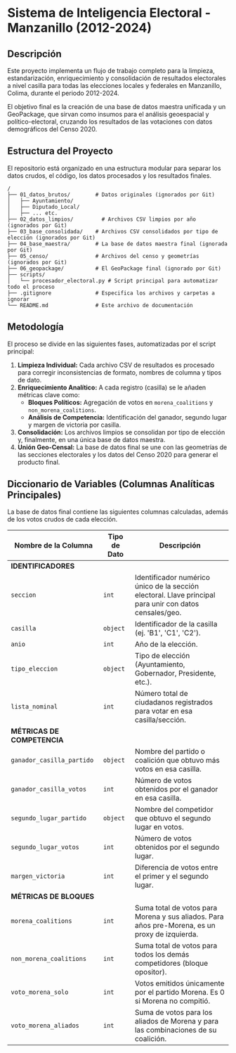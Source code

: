 # Sistema de Inteligencia Electoral - Manzanillo (2012-2024)

## Descripción
Este proyecto implementa un flujo de trabajo completo para la limpieza, estandarización, enriquecimiento y consolidación de resultados electorales a nivel casilla para todas las elecciones locales y federales en Manzanillo, Colima, durante el periodo 2012-2024.

El objetivo final es la creación de una base de datos maestra unificada y un GeoPackage, que sirvan como insumos para el análisis geoespacial y político-electoral, cruzando los resultados de las votaciones con datos demográficos del Censo 2020.

## Estructura del Proyecto
El repositorio está organizado en una estructura modular para separar los datos crudos, el código, los datos procesados y los resultados finales.

```
/
├── 01_datos_brutos/        # Datos originales (ignorados por Git)
│   ├── Ayuntamiento/
│   ├── Diputado_Local/
│   ├── ... etc.
├── 02_datos_limpios/         # Archivos CSV limpios por año (ignorados por Git)
├── 03_base_consolidada/    # Archivos CSV consolidados por tipo de elección (ignorados por Git)
├── 04_base_maestra/        # La base de datos maestra final (ignorada por Git)
├── 05_censo/               # Archivos del censo y geometrías (ignorados por Git)
├── 06_geopackage/          # El GeoPackage final (ignorado por Git)
├── scripts/
│   └── procesador_electoral.py # Script principal para automatizar todo el proceso
├── .gitignore              # Especifica los archivos y carpetas a ignorar
└── README.md               # Este archivo de documentación
```

## Metodología
El proceso se divide en las siguientes fases, automatizadas por el script principal:

1.  **Limpieza Individual:** Cada archivo CSV de resultados es procesado para corregir inconsistencias de formato, nombres de columna y tipos de dato.
2.  **Enriquecimiento Analítico:** A cada registro (casilla) se le añaden métricas clave como:
    * **Bloques Políticos:** Agregación de votos en `morena_coalitions` y `non_morena_coalitions`.
    * **Análisis de Competencia:** Identificación del ganador, segundo lugar y margen de victoria por casilla.
3.  **Consolidación:** Los archivos limpios se consolidan por tipo de elección y, finalmente, en una única base de datos maestra.
4.  **Unión Geo-Censal:** La base de datos final se une con las geometrías de las secciones electorales y los datos del Censo 2020 para generar el producto final.

## Diccionario de Variables (Columnas Analíticas Principales)
La base de datos final contiene las siguientes columnas calculadas, además de los votos crudos de cada elección.

| Nombre de la Columna      | Tipo de Dato | Descripción                                                                                               |
| ------------------------- | ------------ | --------------------------------------------------------------------------------------------------------- |
| **IDENTIFICADORES** |              |                                                                                                           |
| `seccion`                 | `int`      | Identificador numérico único de la sección electoral. Llave principal para unir con datos censales/geo. |
| `casilla`                 | `object`     | Identificador de la casilla (ej. 'B1', 'C1', 'C2').                                                         |
| `anio`                    | `int`      | Año de la elección.                                                                                       |
| `tipo_eleccion`           | `object`     | Tipo de elección (Ayuntamiento, Gobernador, Presidente, etc.).                                            |
| `lista_nominal`           | `int`      | Número total de ciudadanos registrados para votar en esa casilla/sección.                                    |
| **MÉTRICAS DE COMPETENCIA** | | |
| `ganador_casilla_partido` | `object`     | Nombre del partido o coalición que obtuvo más votos en esa casilla.                                       |
| `ganador_casilla_votos`   | `int`      | Número de votos obtenidos por el ganador en esa casilla.                                                  |
| `segundo_lugar_partido`   | `object`     | Nombre del competidor que obtuvo el segundo lugar en votos.                                               |
| `segundo_lugar_votos`     | `int`      | Número de votos obtenidos por el segundo lugar.                                                           |
| `margen_victoria`         | `int`      | Diferencia de votos entre el primer y el segundo lugar.                                                   |
| **MÉTRICAS DE BLOQUES** | | |
| `morena_coalitions`       | `int`      | Suma total de votos para Morena y sus aliados. Para años pre-Morena, es un proxy de izquierda. |
| `non_morena_coalitions`   | `int`      | Suma total de votos para todos los demás competidores (bloque opositor).                               |
| `voto_morena_solo`        | `int`      | Votos emitidos únicamente por el partido Morena. Es 0 si Morena no compitió.                  |
| `voto_morena_aliados`     | `int`      | Suma de votos para los aliados de Morena y para las combinaciones de su coalición.                        |